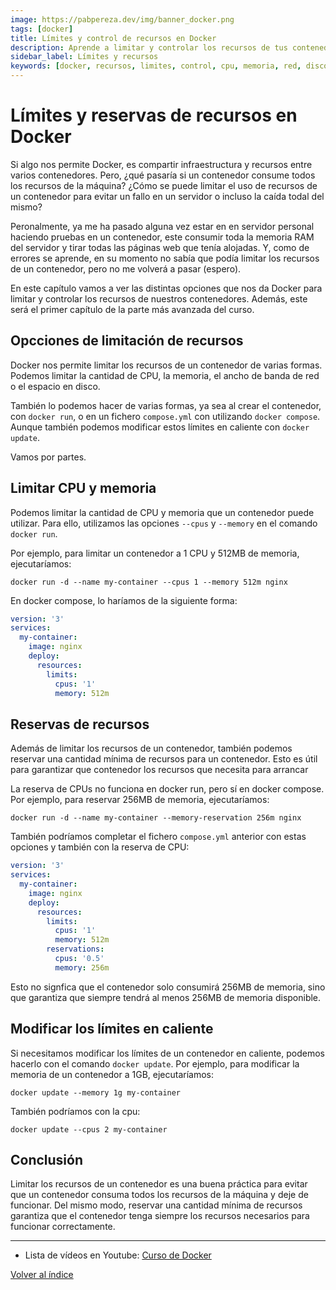```yaml
---
image: https://pabpereza.dev/img/banner_docker.png
tags: [docker]
title: Límites y control de recursos en Docker
description: Aprende a limitar y controlar los recursos de tus contenedores Docker para mejorar la eficiencia y seguridad de tus aplicaciones.
sidebar_label: Límites y recursos
keywords: [docker, recursos, limites, control, cpu, memoria, red, disco, docker-compose, dockerfile, docker run]
---
```


# Límites y reservas de recursos en Docker
Si algo nos permite Docker, es compartir infraestructura y recursos entre varios contenedores. Pero, ¿qué pasaría si un contenedor consume todos los recursos de la máquina? ¿Cómo se puede limitar el uso de recursos de un contenedor para evitar un fallo en un servidor o incluso la caída todal del mismo?

Peronalmente, ya me ha pasado alguna vez estar en en servidor personal haciendo pruebas en un contenedor, este consumir toda la memoria RAM del servidor y tirar todas las páginas web que tenía alojadas. Y, como de errores se aprende, en su momento no sabía que podía limitar los recursos de un contenedor, pero no me volverá a pasar (espero).

En este capítulo vamos a ver las distintas opciones que nos da Docker para limitar y controlar los recursos de nuestros contenedores. Además, este será el primer capítulo de la parte más avanzada del curso.

## Opcciones de limitación de recursos 
Docker nos permite limitar los recursos de un contenedor de varias formas. Podemos limitar la cantidad de CPU, la memoria, el ancho de banda de red o el espacio en disco.

También lo podemos hacer de varias formas, ya sea al crear el contenedor, con `docker run`, o en un fichero `compose.yml` con utilizando `docker compose`. Aunque también podemos modificar estos límites en caliente con `docker update`.

Vamos por partes.

## Limitar CPU y memoria
Podemos limitar la cantidad de CPU y memoria que un contenedor puede utilizar. Para ello, utilizamos las opciones `--cpus` y `--memory` en el comando `docker run`.

Por ejemplo, para limitar un contenedor a 1 CPU y 512MB de memoria, ejecutaríamos:
```shell
docker run -d --name my-container --cpus 1 --memory 512m nginx
```

En docker compose, lo haríamos de la siguiente forma:
```yaml
version: '3'
services:
  my-container:
    image: nginx
    deploy:
      resources:
        limits:
          cpus: '1'
          memory: 512m
```

## Reservas de recursos
Además de limitar los recursos de un contenedor, también podemos reservar una cantidad mínima de recursos para un contenedor. Esto es útil para garantizar que contenedor los recursos que necesita para arrancar 

La reserva de CPUs no funciona en docker run, pero sí en docker compose. Por ejemplo, para reservar 256MB de memoria, ejecutaríamos:
```shell
docker run -d --name my-container --memory-reservation 256m nginx
```

También podríamos completar el fichero `compose.yml` anterior con estas opciones y también con la reserva de CPU:
```yaml
version: '3'
services:
  my-container:
    image: nginx
    deploy:
      resources:
        limits:
          cpus: '1'
          memory: 512m
        reservations:
          cpus: '0.5'
          memory: 256m
```

Esto no signfica que el contenedor solo consumirá 256MB de memoria, sino que garantiza que siempre tendrá al menos 256MB de memoria disponible.

## Modificar los límites en caliente
Si necesitamos modificar los límites de un contenedor en caliente, podemos hacerlo con el comando `docker update`. Por ejemplo, para modificar la memoria de un contenedor a 1GB, ejecutaríamos:
```shell
docker update --memory 1g my-container
```

También podríamos con la cpu:
```shell
docker update --cpus 2 my-container
```

## Conclusión
Limitar los recursos de un contenedor es una buena práctica para evitar que un contenedor consuma todos los recursos de la máquina y deje de funcionar. Del mismo modo, reservar una cantidad mínima de recursos garantiza que el contenedor tenga siempre los recursos necesarios para funcionar correctamente. 


---
* Lista de vídeos en Youtube: [Curso de Docker](https://www.youtube.com/playlist?list=PLQhxXeq1oc2n7YnjRhq7qVMzZWtDY7Zz0)

[Volver al índice](README.md#índice)